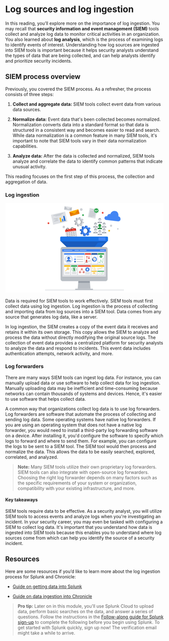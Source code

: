 # Log sources and log ingestion
In this reading, you’ll explore more on the importance of log ingestion. You may recall that **security information and event management (SIEM)** tools collect and analyze log data to monitor critical activities in an organization. You also learned about **log analysis**, which is the process of examining logs to identify events of interest. Understanding how log sources are ingested into SIEM tools is important because it helps security analysts understand the types of data that are being collected, and can help analysts identify and prioritize security incidents.

## SIEM process overview
Previously, you covered the SIEM process. As a refresher, the process consists of three steps:

1. **Collect and aggregate data:** SIEM tools collect event data from various data sources.
   
2. **Normalize data:** Event data that's been collected becomes normalized. Normalization converts data into a standard format so that data is structured in a consistent way and becomes easier to read and search. While data normalization is a common feature in many SIEM tools, it's important to note that SIEM tools vary in their data normalization capabilities.
   
3. **Analyze data:** After the data is collected and normalized, SIEM tools analyze and correlate the data to identify common patterns that indicate unusual activity.

This reading focuses on the first step of this process, the collection and aggregation of data.

### Log ingestion
![A SIEM tool collects data from various sources.](/Detection%20and%20Response/img/a-siem-tool-collects-data-from-various-sources.png)

Data is required for SIEM tools to work effectively. SIEM tools must first collect data using log ingestion. Log ingestion is the process of collecting and importing data from log sources into a SIEM tool. Data comes from any source that generates log data, like a server.

In log ingestion, the SIEM creates a copy of the event data it receives and retains it within its own storage. This copy allows the SIEM to analyze and process the data without directly modifying the original source logs. The collection of event data provides a centralized platform for security analysts to analyze the data and respond to incidents. This event data includes authentication attempts, network activity, and more.

### Log forwarders
There are many ways SIEM tools can ingest log data. For instance, you can manually upload data or use software to help collect data for log ingestion. Manually uploading data may be inefficient and time-consuming because networks can contain thousands of systems and devices. Hence, it's easier to use software that helps collect data. 

A common way that organizations collect log data is to use log forwarders. Log forwarders are software that automate the process of collecting and sending log data. Some operating systems have native log forwarders. If you are using an operating system that does not have a native log forwarder, you would need to install a third-party log forwarding software on a device. After installing it, you'd configure the software to specify which logs to forward and where to send them. For example, you can configure the logs to be sent to a SIEM tool. The SIEM tool would then process and normalize the data. This allows the data to be easily searched, explored, correlated, and analyzed.

> **Note:** Many SIEM tools utilize their own proprietary log forwarders. SIEM tools can also integrate with open-source log forwarders. Choosing the right log forwarder depends on many factors such as the specific requirements of your system or organization, compatibility with your existing infrastructure, and more. 

#### Key takeaways
SIEM tools require data to be effective. As a security analyst, you will utilize SIEM tools to access events and analyze logs when you're investigating an incident. In your security career, you may even be tasked with configuring a SIEM to collect log data. It's important that you understand how data is ingested into SIEM tools because this enables you to understand where log sources come from which can help you identify the source of a security incident.

## Resources
Here are some resources if you’d like to learn more about the log ingestion process for Splunk and Chronicle:

- [Guide on getting data into Splunk](https://docs.splunk.com/Documentation/SplunkCloud/9.0.2303/Data/Howdoyouwanttoadddata)

- [Guide on data ingestion into Chronicle](https://cloud.google.com/chronicle/docs/data-ingestion-flow)
  
> **Pro tip:** Later on in this module, you'll use Splunk Cloud to upload data, perform basic searches on the data, and answer a series of questions. Follow the instructions in the [Follow-along guide for Splunk sign-up](https://www.coursera.org/learn/detection-and-response/supplement/Wg478/follow-along-guide-for-splunk-sign-up) to complete the following before you begin using Splunk. To get started with Splunk quickly, sign up now!  The verification email might take a while to arrive.